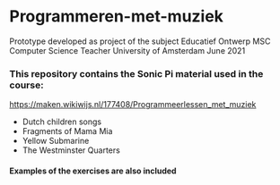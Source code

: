 # Programmeren-met-muziek
Prototype developed as project of the subject Educatief Ontwerp 
MSC Computer Science Teacher
University of Amsterdam
June 2021
### This repository contains the Sonic Pi material used in the course:
https://maken.wikiwijs.nl/177408/Programmeerlessen_met_muziek
* Dutch children songs
* Fragments of Mama Mia
* Yellow Submarine
* The Westminster Quarters

#### Examples of the exercises are also included
